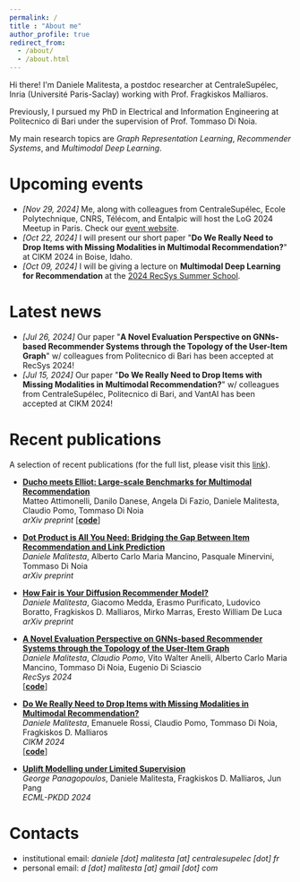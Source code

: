 ```yaml
---
permalink: /
title : "About me"
author_profile: true
redirect_from: 
  - /about/
  - /about.html
---
```


Hi there! I'm Daniele Malitesta, a postdoc researcher at CentraleSupélec, Inria (Université Paris-Saclay) working with Prof. Fragkiskos Malliaros.

Previously, I pursued my PhD in Electrical and Information Engineering at Politecnico di Bari under the supervision of Prof. Tommaso Di Noia.

My main research topics are _Graph Representation Learning_, _Recommender Systems_, and _Multimodal Deep Learning_.

# Upcoming events
* _[Nov 29, 2024]_ Me, along with colleagues from CentraleSupélec, Ecole Polytechnique, CNRS, Télécom, and Entalpic will host the LoG 2024 Meetup in Paris. Check our [event website](https://sites.google.com/view/learning-on-graph-paris-meetup/home).  
* _[Oct 22, 2024]_ I will present our short paper "**Do We Really Need to Drop Items with Missing Modalities in Multimodal Recommendation?**" at CIKM 2024 in Boise, Idaho.  
* _[Oct 09, 2024]_ I will be giving a lecture on **Multimodal Deep Learning for Recommendation** at the [2024 RecSys Summer School](https://acmrecsys.github.io/rsss2024/).

# Latest news
* _[Jul 26, 2024]_ Our paper "**A Novel Evaluation Perspective on GNNs-based Recommender Systems through the Topology of the User-Item Graph**" w/ colleagues from Politecnico di Bari has been accepted at RecSys 2024!  
* _[Jul 15, 2024]_ Our paper "**Do We Really Need to Drop Items with Missing Modalities in Multimodal Recommendation?**" w/ colleagues from CentraleSupélec, Politecnico di Bari, and VantAI has been accepted at CIKM 2024!  

# Recent publications
A selection of recent publications (for the full list, please visit this [link](https://danielemalitesta.github.io/publications/)).

* **[Ducho meets Elliot: Large-scale Benchmarks for Multimodal Recommendation](https://arxiv.org/pdf/2409.15857)**  
Matteo Attimonelli, Danilo Danese, Angela Di Fazio, Daniele Malitesta, Claudio Pomo, Tommaso Di Noia            
*arXiv preprint*
\[[**code**](https://github.com/sisinflab/Ducho-meets-Elliot)\]

* **[Dot Product is All You Need: Bridging the Gap Between Item Recommendation and Link Prediction](https://arxiv.org/pdf/2409.07433)**  
_Daniele Malitesta_, Alberto Carlo Maria Mancino, Pasquale Minervini, Tommaso Di Noia          
*arXiv preprint*  

* **[How Fair is Your Diffusion Recommender Model?](https://arxiv.org/pdf/2409.04339)**  
_Daniele Malitesta_, Giacomo Medda, Erasmo Purificato, Ludovico Boratto, Fragkiskos D. Malliaros, Mirko Marras, Eresto William De Luca        
*arXiv preprint*  

* **[A Novel Evaluation Perspective on GNNs-based Recommender Systems through the Topology of the User-Item Graph](https://arxiv.org/pdf/2408.11762)**  
_Daniele Malitesta_, _Claudio Pomo_, Vito Walter Anelli, Alberto Carlo Maria Mancino, Tommaso Di Noia, Eugenio Di Sciascio      
*RecSys 2024*  
\[[**code**](https://github.com/sisinflab/Topology-Graph-Collaborative-Filtering)\]  

* **[Do We Really Need to Drop Items with Missing Modalities in Multimodal Recommendation?](https://arxiv.org/pdf/2408.11767)**  
_Daniele Malitesta_, Emanuele Rossi, Claudio Pomo, Tommaso Di Noia, Fragkiskos D. Malliaros    
*CIKM 2024*  
\[[**code**](https://github.com/sisinflab/Graph-Missing-Modalities)\]  

* **[Uplift Modelling under Limited Supervision](https://arxiv.org/pdf/2403.19289)**  
_George Panagopoulos_, Daniele Malitesta, Fragkiskos D. Malliaros, Jun Pang     
*ECML-PKDD 2024*  


# Contacts
* institutional email: _daniele [dot] malitesta [at] centralesupelec [dot] fr_
* personal email: _d [dot] malitesta [at] gmail [dot] com_
